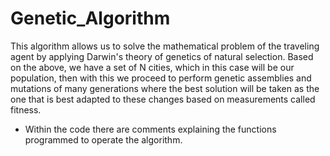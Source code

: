 # Genetic_Algorithm

This algorithm allows us to solve the mathematical problem of the traveling agent by applying Darwin's theory of genetics of natural selection. Based on the above, we have a set of N cities, which in this case will be our population, then with this we proceed to perform genetic assemblies and mutations of many generations where the best solution will be taken as the one that is best adapted to these changes based on measurements called fitness.

 * Within the code there are comments explaining the functions programmed to operate the algorithm.
